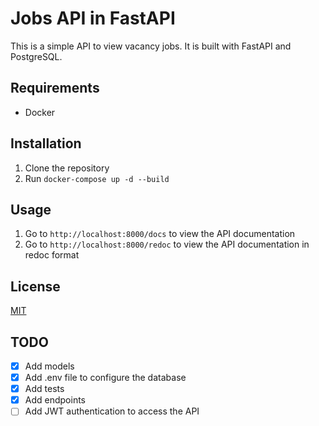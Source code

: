 # Jobs API in FastAPI
This is a simple API to view vacancy jobs. It is built with FastAPI and PostgreSQL.

## Requirements
- Docker

## Installation
1. Clone the repository
2. Run `docker-compose up -d --build`

## Usage
1. Go to `http://localhost:8000/docs` to view the API documentation
2. Go to `http://localhost:8000/redoc` to view the API documentation in redoc format

## License
[MIT](https://choosealicense.com/licenses/mit/)

## TODO
- [X] Add models
- [X] Add .env file to configure the database
- [X] Add tests
- [X] Add endpoints
- [ ] Add JWT authentication to access the API
